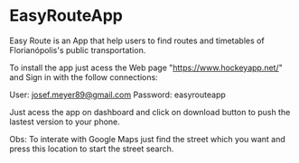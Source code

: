 # EasyRouteApp

Easy Route is an App that help users to find routes and timetables of Florianópolis's public transportation.

To install the app just acess the Web page "https://www.hockeyapp.net/" and Sign in with the follow connections:

User: josef.meyer89@gmail.com
Password: easyrouteapp

Just acess the app on dashboard and click on download button to push the lastest version to your phone.

Obs: To interate with Google Maps just find the street which you want and press this location to start the street search.